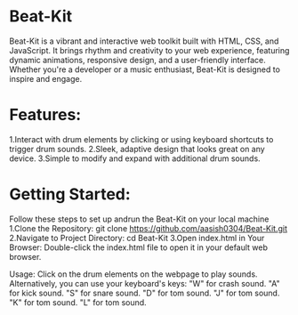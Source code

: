# Beat-Kit
Beat-Kit is a vibrant and interactive web toolkit built with HTML, CSS, and JavaScript. It brings rhythm and creativity to your web experience, featuring dynamic animations, responsive design, and a user-friendly interface. Whether you're a developer or a music enthusiast, Beat-Kit is designed to inspire and engage.


 # Features:

 1.Interact with drum elements by clicking or using keyboard shortcuts to trigger drum sounds.
 2.Sleek, adaptive design that looks great on any device.
 3.Simple to modify and expand with additional drum sounds.

 # Getting Started:
 Follow these steps to set up andrun the Beat-Kit on your local machine
  1.Clone the Repository:
  git clone https://github.com/aasish0304/Beat-Kit.git
 2.Navigate to Project Directory:
  cd Beat-Kit
 3.Open index.html in Your Browser: Double-click the index.html file to open it in your default web browser.

Usage:
Click on the drum elements on the webpage to play sounds.
Alternatively, you can use your keyboard's keys:
"W" for crash sound.
"A" for kick sound.
"S" for snare sound.
"D" for tom sound.
"J" for tom sound.
"K" for tom sound.
"L" for tom sound.



